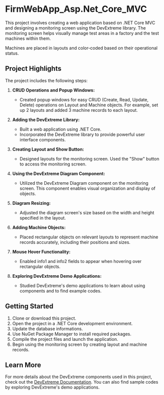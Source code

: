 # FirmWebApp_Asp.Net_Core_MVC

This project involves creating a web application based on .NET Core MVC and designing a monitoring screen using the DevExtreme library. The monitoring screen helps visually manage test areas in a factory and the test machines within them.

Machines are placed in layouts and color-coded based on their operational status.

## Project Highlights

The project includes the following steps:

1. **CRUD Operations and Popup Windows:**
   - Created popup windows for easy CRUD (Create, Read, Update, Delete) operations on Layout and Machine objects. For example, set up 2 layouts and added 3 machine records to each layout.

2. **Adding the DevExtreme Library:**
   - Built a web application using .NET Core.
   - Incorporated the DevExtreme library to provide powerful user interface components.

3. **Creating Layout and Show Button:**
   - Designed layouts for the monitoring screen. Used the "Show" button to access the monitoring screen.

4. **Using the DevExtreme Diagram Component:**
   - Utilized the DevExtreme Diagram component on the monitoring screen. This component enables visual organization and display of objects.

5. **Diagram Resizing:**
   - Adjusted the diagram screen's size based on the width and height specified in the layout.

6. **Adding Machine Objects:**
   - Placed rectangular objects on relevant layouts to represent machine records accurately, including their positions and sizes.

7. **Mouse Hover Functionality:**
   - Enabled info1 and info2 fields to appear when hovering over rectangular objects.

8. **Exploring DevExtreme Demo Applications:**
   - Studied DevExtreme's demo applications to learn about using components and to find example codes.

## Getting Started

1. Clone or download this project.
2. Open the project in a .NET Core development environment.
3. Update the database informations.
4. Use NuGet Package Manager to install required packages.
5. Compile the project files and launch the application.
6. Begin using the monitoring screen by creating layout and machine records.

## Learn More

For more details about the DevExtreme components used in this project, check out the [DevExtreme Documentation](https://js.devexpress.com/Documentation/). You can also find sample codes by exploring DevExtreme's demo applications.

